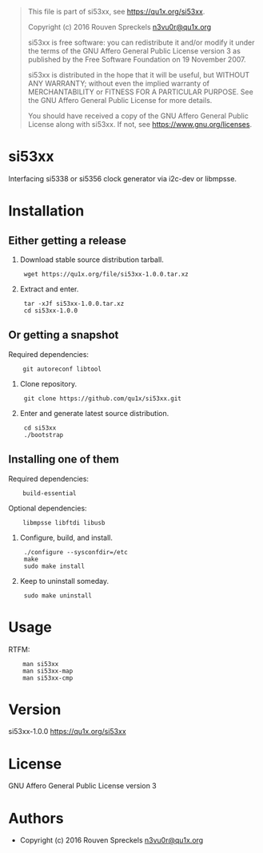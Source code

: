 > This file is part of si53xx, see <https://qu1x.org/si53xx>.
> 
> Copyright (c) 2016 Rouven Spreckels <n3vu0r@qu1x.org>
> 
> si53xx is free software: you can redistribute it and/or modify
> it under the terms of the GNU Affero General Public License version 3
> as published by the Free Software Foundation on 19 November 2007.
> 
> si53xx is distributed in the hope that it will be useful,
> but WITHOUT ANY WARRANTY; without even the implied warranty of
> MERCHANTABILITY or FITNESS FOR A PARTICULAR PURPOSE. See the
> GNU Affero General Public License for more details.
> 
> You should have received a copy of the GNU Affero General Public License
> along with si53xx. If not, see <https://www.gnu.org/licenses>.

si53xx
======

Interfacing si5338 or si5356 clock generator via i2c-dev or libmpsse.

Installation
============

Either getting a release
------------------------

1. Download stable source distribution tarball.

		wget https://qu1x.org/file/si53xx-1.0.0.tar.xz

2. Extract and enter.

		tar -xJf si53xx-1.0.0.tar.xz
		cd si53xx-1.0.0

Or getting a snapshot
---------------------

Required dependencies:

		git autoreconf libtool

1. Clone repository.

		git clone https://github.com/qu1x/si53xx.git

2. Enter and generate latest source distribution.

		cd si53xx
		./bootstrap

Installing one of them
----------------------

Required dependencies:

		build-essential

Optional dependencies:

		libmpsse libftdi libusb

1. Configure, build, and install.

		./configure --sysconfdir=/etc
		make
		sudo make install

2. Keep to uninstall someday.

		sudo make uninstall

Usage
=====

RTFM:

		man si53xx
		man si53xx-map
		man si53xx-cmp

Version
=======

si53xx-1.0.0 <https://qu1x.org/si53xx>

License
=======

GNU Affero General Public License version 3

Authors
=======

* Copyright (c) 2016 Rouven Spreckels <n3vu0r@qu1x.org>

